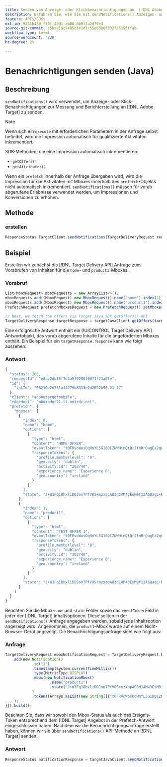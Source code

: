 ```yaml
---
title: Senden von Anzeige- oder Klickbenachrichtigungen an  [!DNL Adobe Target] mithilfe der Java-SDK
description: Erfahren Sie, wie Sie mit sendNotifications() Anzeigen- oder Klick-Benachrichtigungen an senden können [!DNL Adobe Target]  um Messungen und Berichte durchzuführen.
feature: APIs/SDKs
exl-id: 9231b480-f50f-40d1-ab06-0b9f2a2d79e3
source-git-commit: e5bae1ac9485c3e1d7c55e6386f332755196ffab
workflow-type: tm+mt
source-wordcount: '230'
ht-degree: 2%

---
```


# Benachrichtigungen senden (Java)

## Beschreibung

`sendNotifications()` wird verwendet, um Anzeige- oder Klick-Benachrichtigungen zur Messung und Berichterstellung an [!DNL Adobe Target] zu senden.

>[!NOTE]
>
>Wenn sich ein `execute` mit erforderlichen Parametern in der Anfrage selbst befindet, wird die Impression automatisch für qualifizierte Aktivitäten inkrementiert.

SDK-Methoden, die eine Impression automatisch inkrementieren:

* `getOffers()`
* `getAttributes()`

Wenn ein `prefetch` innerhalb der Anfrage übergeben wird, wird die Impression für die Aktivitäten mit Mboxes innerhalb des `prefetch`-Objekts nicht automatisch inkrementiert. `sendNotifications()` müssen für vorab abgerufene Erlebnisse verwendet werden, um Impressionen und Konversionen zu erhöhen.

## Methode

### erstellen

```javascript {line-numbers="true"}
ResponseStatus TargetClient.sendNotifications(TargetDeliveryRequest request)
```

## Beispiel

Erstellen wir zunächst die [!DNL Target Delivery API] Anfrage zum Vorabrufen von Inhalten für die `home`- und `product1`-Mboxes.

### Vorabruf

```javascript {line-numbers="true"}
List<MboxRequest> mboxRequests = new ArrayList<>();
mboxRequests.add((MboxRequest) new MboxRequest().name("home").index(1));
mboxRequests.add((MboxRequest) new MboxRequest().name("product1").index(2));
PrefetchRequest prefetchMboxesRequest = new PrefetchRequest().setMboxes(mboxRequests)

// Next, we fetch the offers via Target Java SDK getOffers() API
TargetDeliveryResponse targetResponse = targetJavaClient.getOffers(targetDeliveryRequest);
```

Eine erfolgreiche Antwort enthält ein [!UICONTROL Target Delivery API] Antwortobjekt, das vorab abgerufene Inhalte für die angeforderten Mboxes enthält. Ein Beispiel für ein `targetResponse.response` kann wie folgt aussehen:

### Antwort

```javascript {line-numbers="true"}
{
  "status": 200,
  "requestId": "e8ac2dbf5f7d4a9f9280f6071f24a01e",
  "id": {
    "tntId": "08210e2d751a44779b8313e2d2692b96.21_27"
  },
  "client": "adobetargetmobile",
  "edgeHost": "mboxedge21.tt.omtrdc.net",
  "prefetch": {
    "mboxes": [
      {
        "index": 0,
        "name": "home",
        "options": [
          {
            "type": "html",
            "content": "HOME OFFER",
            "eventToken": "t0FRvoWosOqHmYL5G18QCZNWHtnQtQrJfmRrQugEa2qCnQ9Y9OaLL2gsdrWQTvE54PwSz67rmXWmSnkXpSSS2Q==",
            "responseTokens": {
              "profile.memberlevel": "0",
              "geo.city": "dublin",
              "activity.id": "302740",
              "experience.name": "Experience B",
              "geo.country": "ireland"
            }
          }
        ],
        "state": "J+W1Fq18hxliDDJonTPfV0S+mzxapAO3d14M43EsM9f12A6QaqL+E3XKkRFlmq9U"
      },
      {
        "index": 1,
        "name": "product1",
        "options": [
          {
            "type": "html",
            "content": "TEST OFFER 1",
            "eventToken": "t0FRvoWosOqHmYL5G18QCZNWHtnQtQrJfmRrQugEa2qCnQ9Y9OaLL2gsdrWQTvE54PwSz67rmXWmSnkXpSSS2Q==",
            "responseTokens": {
              "profile.memberlevel": "0",
              "geo.city": "dublin",
              "activity.id": "302740",
              "experience.name": "Experience B",
              "geo.country": "ireland"
            }
          }
        ],
        "state": "J+W1Fq18hxliDDJonTPfV0S+mzxapAO3d14M43EsM9f12A6QaqL+E3XKkRFlmq9U"
      }
    ]
  }
}
```

Beachten Sie die Mbox-`name` und `state` Felder sowie das `eventToken` Feld in jeder der [!DNL Target] Inhaltsoptionen. Diese sollten in der `sendNotifications()`-Anfrage angegeben werden, sobald jede Inhaltsoption angezeigt wird. Angenommen, die `product1`-Mbox wurde auf einem Nicht-Browser-Gerät angezeigt. Die Benachrichtigungsanfrage sieht wie folgt aus:

### Anfrage

```javascript {line-numbers="true"}
TargetDeliveryRequest mboxNotificationRequest = TargetDeliveryRequest.builder().notifications(new ArrayList() {{
    add(new Notification()
            .id("1")
            .timestamp(System.currentTimeMillis())
            .type(MetricType.DISPLAY)
            .mbox(new NotificationMbox()
                    .name("product1")
                    .state("J+W1Fq18hxliDDJonTPfV0S+mzxapAO3d14M43EsM9f12A6QaqL+E3XKkRFlmq9U")
            )
            .tokens(Arrays.asList(new String[]{"t0FRvoWosOqHmYL5G18QCZNWHtnQtQrJfmRrQugEa2qCnQ9Y9OaLL2gsdrWQTvE54PwSz67rmXWmSnkXpSSS2Q=="}))
    );
}}).build();
```

Beachten Sie, dass wir sowohl den Mbox-Status als auch das Ereignis-Token entsprechend dem [!DNL Target] Angebot in der Prefetch-Antwort eingeschlossen haben. Nachdem wir die Benachrichtigungsanfrage erstellt haben, können wir sie über `sendNotifications()` API-Methode an [!DNL Target] senden:

### Antwort

```javascript {line-numbers="true"}
ResponseStatus notificationResponse = targetJavaClient.sendNotifications(mboxNotificationRequest);
```
